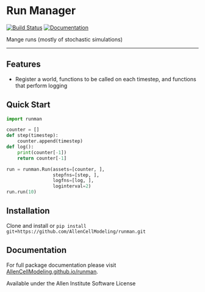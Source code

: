 # Run Manager

[![Build Status](https://github.com/AllenCellModeling/runman/workflows/Build%20Master/badge.svg)](https://github.com/AllenCellModeling/runman/actions)
[![Documentation](https://github.com/AllenCellModeling/runman/workflows/Documentation/badge.svg)](https://AllenCellModeling.github.io/runman)

Mange runs (mostly of stochastic simulations)

---

## Features
* Register a world, functions to be called on each timestep, and functions that perform logging

## Quick Start
```python
import runman

counter = []
def step(timestep):
    counter.append(timestep)
def log():
    print(counter[-1])
    return counter[-1]

run = runman.Run(assets=[counter, ], 
                 stepfns=[step, ],
                 logfns=[log, ], 
                 loginterval=2)
run.run(10)
```

## Installation

Clone and install or `pip install git+https://github.com/AllenCellModeling/runman.git`

## Documentation
For full package documentation please visit [AllenCellModeling.github.io/runman](https://AllenCellModeling.github.io/runman).


Available under the Allen Institute Software License

